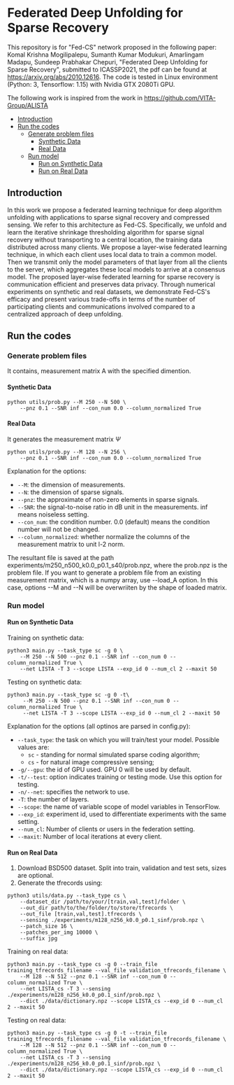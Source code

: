 # Federated Deep Unfolding for Sparse Recovery
This repository is for "Fed-CS" network proposed in the following paper:
Komal Krishna Mogilipalepu, Sumanth Kumar Modukuri, Amarlingam Madapu, Sundeep Prabhakar Chepuri, "Federated Deep Unfolding for Sparse Recovery", submitted to ICASSP2021, the pdf can be found at https://arxiv.org/abs/2010.12616.
The code is tested in Linux environment (Python: 3, Tensorflow: 1.15) with Nvidia GTX 2080Ti GPU.

The following work is inspired from the work in https://github.com/VITA-Group/ALISTA

* [Introduction](#introduction)
* [Run the codes](#run-the-codes)
	* [Generate problem files](#generate-problem-files)
		* [Synthetic Data](#synthetic-data)
		* [Real Data](#real-data)
	* [Run model](#Run-model)
		* [Run on Synthetic Data](#run-on-synthetic-data)
		* [Run on Real Data](#run-on-real-data)

## Introduction
In this work we propose a federated learning technique for deep algorithm unfolding with applications to sparse signal recovery and compressed sensing. We refer to this architecture as Fed-CS. Specifically, we unfold and learn the iterative shrinkage thresholding algorithm for sparse signal recovery without transporting to a central location, the training data distributed across many clients. We propose a layer-wise federated learning technique, in which each client uses local data to train a common model. Then we transmit only the model parameters of that layer from all the clients to the server, which aggregates these local models to arrive at a consensus model. The proposed layer-wise federated learning for sparse recovery is communication efficient and preserves data privacy. Through numerical experiments on synthetic and real datasets, we demonstrate Fed-CS's efficacy and present various trade-offs in terms of the number of participating clients and communications involved compared to a centralized approach of deep unfolding. 

## Run the codes

### Generate problem files

It contains, measurement matrix A with the specified dimention.
    
#### Synthetic Data
```
python utils/prob.py --M 250 --N 500 \
    --pnz 0.1 --SNR inf --con_num 0.0 --column_normalized True
```
#### Real Data

It generates the measurement matrix $\Psi$
```
python utils/prob.py --M 128 --N 256 \
	--pnz 0.1 --SNR inf --con_num 0.0 --column_normalized True
```
Explanation for the options:

* `--M`: the dimension of measurements.
* `--N`: the dimension of sparse signals.
* `--pnz`: the approximate of non-zero elements in sparse signals.
* `--SNR`: the signal-to-noise ratio in dB unit in the measurements. inf means noiseless setting.
* `--con_num`: the condition number. 0.0 (default) means the condition number will not be changed.
* `--column_normalized`: whether normalize the columns of the measurement matrix to unit l-2 norm.

The resultant file is saved at the path experiments/m250_n500_k0.0_p0.1_s40/prob.npz, where the prob.npz is the problem file. If you want to generate a problem file from an existing measurement matrix, which is a numpy array, use --load_A option. In this case, options --M and --N will be overwriiten by the shape of loaded matrix.

### Run model

#### Run on Synthetic Data
Training on synthetic data:
```
python3 main.py --task_type sc -g 0 \
    --M 250 --N 500 --pnz 0.1 --SNR inf --con_num 0 --column_normalized True \
    --net LISTA -T 3 --scope LISTA --exp_id 0 --num_cl 2 --maxit 50
```
Testing on synthetic data:
```
python3 main.py --task_type sc -g 0 -t\
     --M 250 --N 500 --pnz 0.1 --SNR inf --con_num 0 --column_normalized True \
     --net LISTA -T 3 --scope LISTA --exp_id 0 --num_cl 2 --maxit 50
```
Explanation for the options (all optinos are parsed in config.py):

* `--task_type`: the task on which you will train/test your model. Possible values are:
    * `sc` - standing for normal simulated sparse coding algorithm;
    * `cs` - for natural image compressive sensing;
* `-g/--gpu`: the id of GPU used. GPU 0 will be used by default.
* `-t/--test`: option indicates training or testing mode. Use this option for testing.
* `-n/--net`: specifies the network to use.
* `-T`: the number of layers.
* `--scope`: the name of variable scope of model variables in TensorFlow.
* `--exp_id`: experiment id, used to differentiate experiments with the same setting.  
* `--num_cl`: Number of clients or users in the federation setting.
* `--maxit`: Number of local iterations at every client.
            
#### Run on Real Data

1. Download BSD500 dataset. Split into train, validation and test sets, sizes are optional.
2. Generate the tfrecords using:
```
python3 utils/data.py --task_type cs \
    --dataset_dir /path/to/your/[train,val,test]/folder \
    --out_dir path/to/the/folder/to/store/tfrecords \
    --out_file [train,val,test].tfrecords \
    --sensing ./experiments/m128_n256_k0.0_p0.1_sinf/prob.npz \
    --patch_size 16 \
    --patches_per_img 10000 \
    --suffix jpg
```
Training on real data:
```
python3 main.py --task_type cs -g 0 --train_file training_tfrecords_filename --val_file validation_tfrecords_filename \
    --M 128 --N 512 --pnz 0.1 --SNR inf --con_num 0 --column_normalized True \
    --net LISTA_cs -T 3 --sensing ./experiments/m128_n256_k0.0_p0.1_sinf/prob.npz \
    --dict ./data/dictionary.npz --scope LISTA_cs --exp_id 0 --num_cl 2 --maxit 50
```
Testing on real data:
```
python3 main.py --task_type cs -g 0 -t --train_file training_tfrecords_filename --val_file validation_tfrecords_filename \
    --M 128 --N 512 --pnz 0.1 --SNR inf --con_num 0 --column_normalized True \
    --net LISTA_cs -T 3 --sensing ./experiments/m128_n256_k0.0_p0.1_sinf/prob.npz \
    --dict ./data/dictionary.npz --scope LISTA_cs --exp_id 0 --num_cl 2 --maxit 50
```
